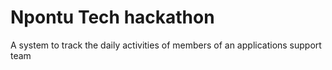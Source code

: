 # Npontu Tech hackathon
 A system to track the daily activities of members of an applications support team
